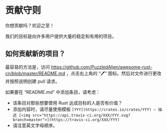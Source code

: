 # 贡献守则

你想贡献吗？欢迎之至！

我们的目标是向许多用户提供大量的稳定和有用的项目。

## 如何贡献新的项目？

最容易的方法是，访问 https://github.com/PuzzledAlien/awesome-rust-cn/blob/master/README.md ，点击右上角的 “🖊” 图标。然后对文件进行更改并按照说明创建 pull 请求。

如果要在 “README.md” 中添加条目，请考虑：

- 该条目对那些想要使用 Rust 达成目标的人是否有价值？
- 添加内容时，请尽量使用模板 `[YYY](https://crates.io/crates/YYY) — 描述 [<img src="https://api.travis-ci.org/XXX/YYY.svg?branch=master">](https://travis-ci.org/XXX/YYY)`
- 请注意英文字母顺序。
